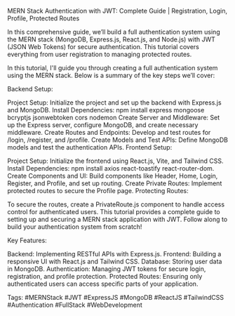 MERN Stack Authentication with JWT: Complete Guide | Registration, Login, Profile, Protected Routes

In this comprehensive guide, we’ll build a full authentication system using the MERN stack (MongoDB, Express.js, React.js, and Node.js) with JWT (JSON Web Tokens) for secure authentication. This tutorial covers everything from user registration to managing protected routes.

In this tutorial, I'll guide you through creating a full authentication system using the MERN stack. Below is a summary of the key steps we’ll cover:

Backend Setup:

Project Setup: Initialize the project and set up the backend with Express.js and MongoDB.
Install Dependencies: npm install express mongoose bcryptjs jsonwebtoken cors nodemon
Create Server and Middleware: Set up the Express server, configure MongoDB, and create necessary middleware.
Create Routes and Endpoints: Develop and test routes for /login, /register, and /profile.
Create Models and Test APIs: Define MongoDB models and test the authentication APIs.
Frontend Setup:

Project Setup: Initialize the frontend using React.js, Vite, and Tailwind CSS.
Install Dependencies: npm install axios react-toastify react-router-dom.
Create Components and UI: Build components like Header, Home, Login, Register, and Profile, and set up routing.
Create Private Routes: Implement protected routes to secure the Profile page.
Protecting Routes:

To secure the routes, create a PrivateRoute.js component to handle access control for authenticated users.
This tutorial provides a complete guide to setting up and securing a MERN stack application with JWT. Follow along to build your authentication system from scratch!


Key Features:

Backend: Implementing RESTful APIs with Express.js.
Frontend: Building a responsive UI with React.js and Tailwind CSS.
Database: Storing user data in MongoDB.
Authentication: Managing JWT tokens for secure login, registration, and profile protection.
Protected Routes: Ensuring only authenticated users can access specific parts of your application.

Tags:
#MERNStack #JWT #ExpressJS #MongoDB #ReactJS #TailwindCSS #Authentication #FullStack #WebDevelopment
